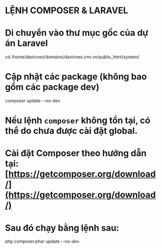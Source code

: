 # LỆNH COMPOSER & LARAVEL

# Di chuyển vào thư mục gốc của dự án Laravel
cd /home/davicneo/domains/davicneo.cnv.vn/public_html/system/

# Cập nhật các package (không bao gồm các package dev)
composer update --no-dev

# Nếu lệnh `composer` không tồn tại, có thể do chưa được cài đặt global.
# Cài đặt Composer theo hướng dẫn tại: [https://getcomposer.org/download/](https://getcomposer.org/download/)
# Sau đó chạy bằng lệnh sau:
php composer.phar update --no-dev

